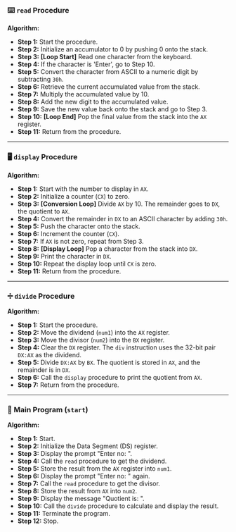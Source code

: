 ### ⌨️ `read` Procedure

**Algorithm:**

* **Step 1:** Start the procedure.
* **Step 2:** Initialize an accumulator to 0 by pushing 0 onto the stack.
* **Step 3:** **[Loop Start]** Read one character from the keyboard.
* **Step 4:** If the character is 'Enter', go to Step 10.
* **Step 5:** Convert the character from ASCII to a numeric digit by subtracting `30h`.
* **Step 6:** Retrieve the current accumulated value from the stack.
* **Step 7:** Multiply the accumulated value by 10.
* **Step 8:** Add the new digit to the accumulated value.
* **Step 9:** Save the new value back onto the stack and go to Step 3.
* **Step 10:** **[Loop End]** Pop the final value from the stack into the `AX` register.
* **Step 11:** Return from the procedure.

***

### 🖥️ `display` Procedure

**Algorithm:**

* **Step 1:** Start with the number to display in `AX`.
* **Step 2:** Initialize a counter (`CX`) to zero.
* **Step 3:** **[Conversion Loop]** Divide `AX` by 10. The remainder goes to `DX`, the quotient to `AX`.
* **Step 4:** Convert the remainder in `DX` to an ASCII character by adding `30h`.
* **Step 5:** Push the character onto the stack.
* **Step 6:** Increment the counter (`CX`).
* **Step 7:** If `AX` is not zero, repeat from Step 3.
* **Step 8:** **[Display Loop]** Pop a character from the stack into `DX`.
* **Step 9:** Print the character in `DX`.
* **Step 10:** Repeat the display loop until `CX` is zero.
* **Step 11:** Return from the procedure.

***

### ➗ `divide` Procedure

**Algorithm:**

* **Step 1:** Start the procedure.
* **Step 2:** Move the dividend (`num1`) into the `AX` register.
* **Step 3:** Move the divisor (`num2`) into the `BX` register.
* **Step 4:** Clear the `DX` register. The `div` instruction uses the 32-bit pair `DX:AX` as the dividend.
* **Step 5:** Divide `DX:AX` by `BX`. The quotient is stored in `AX`, and the remainder is in `DX`.
* **Step 6:** Call the `display` procedure to print the quotient from `AX`.
* **Step 7:** Return from the procedure.

***

### 📜 Main Program (`start`)

**Algorithm:**

* **Step 1:** Start.
* **Step 2:** Initialize the Data Segment (DS) register.
* **Step 3:** Display the prompt "Enter no: ".
* **Step 4:** Call the `read` procedure to get the dividend.
* **Step 5:** Store the result from the `AX` register into `num1`.
* **Step 6:** Display the prompt "Enter no: " again.
* **Step 7:** Call the `read` procedure to get the divisor.
* **Step 8:** Store the result from `AX` into `num2`.
* **Step 9:** Display the message "Quotient is: ".
* **Step 10:** Call the `divide` procedure to calculate and display the result.
* **Step 11:** Terminate the program.
* **Step 12:** Stop.